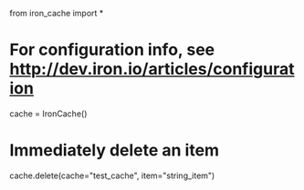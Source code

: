from iron_cache import *

# For configuration info, see http://dev.iron.io/articles/configuration
cache = IronCache()

# Immediately delete an item
cache.delete(cache="test_cache", item="string_item")
